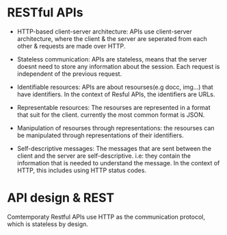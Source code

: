 
# RESTful APIs
- HTTP-based client-server architecture: APIs use client-server architecture, where the client & the server are seperated from each other & requests are made over HTTP.

- Stateless communication: APIs are stateless, means that the server doesnt need to store any information about the session. Each request is independent of the previous request.

- Identifiable resources: APIs are about resourses(e.g docc, img...) that have identifiers. In the context of Resful APIs, the identifiers are URLs.

- Representable resources: The resourses are represented in a format that suit for the client. currently the most common format is JSON.

- Manipulation of resourses through representations: the resourses can be manipulated through representations of their identifiers.

- Self-descriptive messages: The messages that are sent between the client and the server are self-descriptive. i.e: they contain the information that is needed to understand the message. In the context of HTTP, this includes using HTTP status codes.

# API design & REST

Comtemporaty Restful APIs use HTTP as the communication protocol, which is stateless by design.
